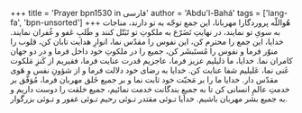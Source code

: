 +++
title = 'Prayer bpn1530 in فارسی'
author = 'Abdu'l-Bahá'
tags = ['lang-fa', 'bpn-unsorted']
+++
هُواللّه
پروردگارا مهربانا، اين جمع توجّه به تو دارند، مناجات به سویِ تو نمايند، در نهايتِ تَضَرّع به ملکوتِ تو تَبَتّل کنند و طَلبِ عَفو و غُفران نمايند. خدايا، اين جمع را محترم کن، اين نفوس را مقدّس نما، انوارِ هدايت تابان کن، قلوب را منوّر فرما و نفوس را مُستَبشَر کن، جميع را در ملکوتِ خود داخل فرما و در دو جهان کامران نما. خدايا، ما ذليليم عزيز فرما، عاجزيم قدرت عنايت فرما، فقيريم از کَنزِ مَلکوت غَنی نما، عَليليم شفا عنايت کن. خدايا به رضای خود دلالت فرما و از شؤونِ نفس و هَوی مقدّس دار. خدايا  ما را بر مَحبّت خود ثابت نما و بر جميع خَلق مهربان فرما، مُوَفّق بر خدمتِ عالمِ انسانی کن تا به جميعِ بندگانت خدمت نمائيم، جميع خلقت را دوست داريم و به جميع بشر مهربان باشيم. خدايا تـوئی مقتدر تـوئی رحيم تـوئی غفور و تـوئی بزرگوار.
